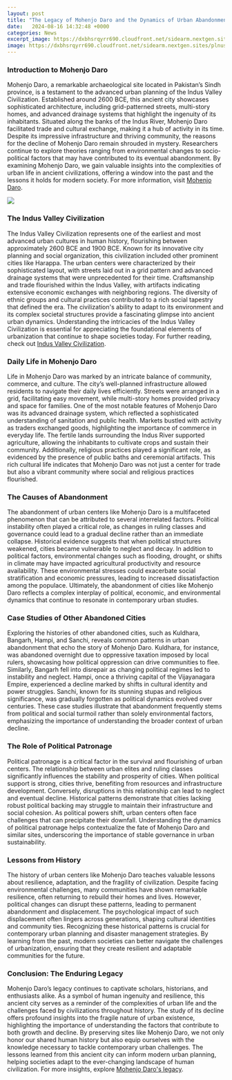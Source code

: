 ```yaml
---
layout: post
title: "The Legacy of Mohenjo Daro and the Dynamics of Urban Abandonment"
date:   2024-08-16 14:32:48 +0000
categories: News
excerpt_image: https://dxbhsrqyrr690.cloudfront.net/sidearm.nextgen.sites/plnusealions.com/images/responsive_2023/default_image.png
image: https://dxbhsrqyrr690.cloudfront.net/sidearm.nextgen.sites/plnusealions.com/images/responsive_2023/default_image.png
---
```


### Introduction to Mohenjo Daro
Mohenjo Daro, a remarkable archaeological site located in Pakistan’s Sindh province, is a testament to the advanced urban planning of the Indus Valley Civilization. Established around 2600 BCE, this ancient city showcases sophisticated architecture, including grid-patterned streets, multi-story homes, and advanced drainage systems that highlight the ingenuity of its inhabitants. Situated along the banks of the Indus River, Mohenjo Daro facilitated trade and cultural exchange, making it a hub of activity in its time.
Despite its impressive infrastructure and thriving community, the reasons for the decline of Mohenjo Daro remain shrouded in mystery. Researchers continue to explore theories ranging from environmental changes to socio-political factors that may have contributed to its eventual abandonment. By examining Mohenjo Daro, we gain valuable insights into the complexities of urban life in ancient civilizations, offering a window into the past and the lessons it holds for modern society. For more information, visit [Mohenjo Daro](https://us.edu.vn/en/Mohenjo-daro).

![](https://dxbhsrqyrr690.cloudfront.net/sidearm.nextgen.sites/plnusealions.com/images/responsive_2023/default_image.png)
### The Indus Valley Civilization
The Indus Valley Civilization represents one of the earliest and most advanced urban cultures in human history, flourishing between approximately 2600 BCE and 1900 BCE. Known for its innovative city planning and social organization, this civilization included other prominent cities like Harappa. The urban centers were characterized by their sophisticated layout, with streets laid out in a grid pattern and advanced drainage systems that were unprecedented for their time.
Craftsmanship and trade flourished within the Indus Valley, with artifacts indicating extensive economic exchanges with neighboring regions. The diversity of ethnic groups and cultural practices contributed to a rich social tapestry that defined the era. The civilization's ability to adapt to its environment and its complex societal structures provide a fascinating glimpse into ancient urban dynamics. Understanding the intricacies of the Indus Valley Civilization is essential for appreciating the foundational elements of urbanization that continue to shape societies today. For further reading, check out [Indus Valley Civilization](https://us.edu.vn/en/Indus_Valley_Civilization).
### Daily Life in Mohenjo Daro
Life in Mohenjo Daro was marked by an intricate balance of community, commerce, and culture. The city’s well-planned infrastructure allowed residents to navigate their daily lives efficiently. Streets were arranged in a grid, facilitating easy movement, while multi-story homes provided privacy and space for families. One of the most notable features of Mohenjo Daro was its advanced drainage system, which reflected a sophisticated understanding of sanitation and public health.
Markets bustled with activity as traders exchanged goods, highlighting the importance of commerce in everyday life. The fertile lands surrounding the Indus River supported agriculture, allowing the inhabitants to cultivate crops and sustain their community. Additionally, religious practices played a significant role, as evidenced by the presence of public baths and ceremonial artifacts. This rich cultural life indicates that Mohenjo Daro was not just a center for trade but also a vibrant community where social and religious practices flourished.
### The Causes of Abandonment
The abandonment of urban centers like Mohenjo Daro is a multifaceted phenomenon that can be attributed to several interrelated factors. Political instability often played a critical role, as changes in ruling classes and governance could lead to a gradual decline rather than an immediate collapse. Historical evidence suggests that when political structures weakened, cities became vulnerable to neglect and decay.
In addition to political factors, environmental changes such as flooding, drought, or shifts in climate may have impacted agricultural productivity and resource availability. These environmental stresses could exacerbate social stratification and economic pressures, leading to increased dissatisfaction among the populace. Ultimately, the abandonment of cities like Mohenjo Daro reflects a complex interplay of political, economic, and environmental dynamics that continue to resonate in contemporary urban studies.
### Case Studies of Other Abandoned Cities
Exploring the histories of other abandoned cities, such as Kuldhara, Bangarh, Hampi, and Sanchi, reveals common patterns in urban abandonment that echo the story of Mohenjo Daro. Kuldhara, for instance, was abandoned overnight due to oppressive taxation imposed by local rulers, showcasing how political oppression can drive communities to flee. Similarly, Bangarh fell into disrepair as changing political regimes led to instability and neglect.
Hampi, once a thriving capital of the Vijayanagara Empire, experienced a decline marked by shifts in cultural identity and power struggles. Sanchi, known for its stunning stupas and religious significance, was gradually forgotten as political dynamics evolved over centuries. These case studies illustrate that abandonment frequently stems from political and social turmoil rather than solely environmental factors, emphasizing the importance of understanding the broader context of urban decline.
### The Role of Political Patronage
Political patronage is a critical factor in the survival and flourishing of urban centers. The relationship between urban elites and ruling classes significantly influences the stability and prosperity of cities. When political support is strong, cities thrive, benefiting from resources and infrastructure development. Conversely, disruptions in this relationship can lead to neglect and eventual decline.
Historical patterns demonstrate that cities lacking robust political backing may struggle to maintain their infrastructure and social cohesion. As political powers shift, urban centers often face challenges that can precipitate their downfall. Understanding the dynamics of political patronage helps contextualize the fate of Mohenjo Daro and similar sites, underscoring the importance of stable governance in urban sustainability.
### Lessons from History
The history of urban centers like Mohenjo Daro teaches valuable lessons about resilience, adaptation, and the fragility of civilization. Despite facing environmental challenges, many communities have shown remarkable resilience, often returning to rebuild their homes and lives. However, political changes can disrupt these patterns, leading to permanent abandonment and displacement.
The psychological impact of such displacement often lingers across generations, shaping cultural identities and community ties. Recognizing these historical patterns is crucial for contemporary urban planning and disaster management strategies. By learning from the past, modern societies can better navigate the challenges of urbanization, ensuring that they create resilient and adaptable communities for the future.
### Conclusion: The Enduring Legacy
Mohenjo Daro’s legacy continues to captivate scholars, historians, and enthusiasts alike. As a symbol of human ingenuity and resilience, this ancient city serves as a reminder of the complexities of urban life and the challenges faced by civilizations throughout history. The study of its decline offers profound insights into the fragile nature of urban existence, highlighting the importance of understanding the factors that contribute to both growth and decline.
By preserving sites like Mohenjo Daro, we not only honor our shared human history but also equip ourselves with the knowledge necessary to tackle contemporary urban challenges. The lessons learned from this ancient city can inform modern urban planning, helping societies adapt to the ever-changing landscape of human civilization. For more insights, explore [Mohenjo Daro's legacy](https://us.edu.vn/en/Mohenjo-daro).